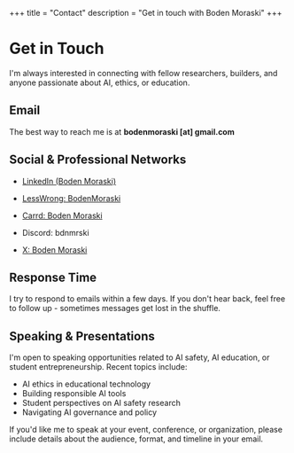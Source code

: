 +++
title = "Contact"
description = "Get in touch with Boden Moraski"
+++

# Get in Touch

I'm always interested in connecting with fellow researchers, builders, and anyone passionate about AI, ethics, or education.

## Email

The best way to reach me is at **bodenmoraski [at] gmail.com**

## Social & Professional Networks

- [LinkedIn (Boden Moraski)](https://linkedin.com/in/boden-moraski)
- [LessWrong: BodenMoraski](https://www.lesswrong.com/users/boden-moraski)

- [Carrd: Boden Moraski](https://boden-moraski.carrd.co) 
- Discord: bdnmrski
- [X: Boden Moraski](https://x.com/boden_moraski) 

## Response Time

I try to respond to emails within a few days. If you don't hear back, feel free to follow up - sometimes messages get lost in the shuffle.

## Speaking & Presentations

I'm open to speaking opportunities related to AI safety, AI education, or student entrepreneurship. Recent topics include:

- AI ethics in educational technology
- Building responsible AI tools
- Student perspectives on AI safety research
- Navigating AI governance and policy

If you'd like me to speak at your event, conference, or organization, please include details about the audience, format, and timeline in your email.
